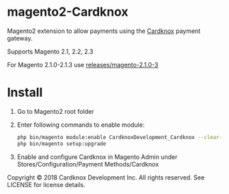 magento2-Cardknox
======================

Magento2 extension to allow payments using the [Cardknox](https://www.cardknox.com) payment gateway.

Supports Magento 2.1, 2.2, 2.3

For Magento 2.1.0-2.1.3 use [releases/magento-2.1.0-3](https://github.com/Cardknox/magento2_cardknox/tree/releases/magento-2.1.0-3)


Install
=======

1. Go to Magento2 root folder

3. Enter following commands to enable module:

    ```bash
    php bin/magento module:enable CardknoxDevelopment_Cardknox --clear-static-content
    php bin/magento setup:upgrade
    ```
4. Enable and configure Cardknox in Magento Admin under Stores/Configuration/Payment Methods/Cardknox

Copyright © 2018 Cardknox Development Inc. All rights reserved.
See LICENSE for license details.
